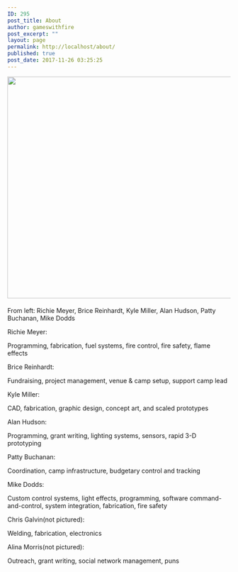 ```yaml
---
ID: 295
post_title: About
author: gameswithfire
post_excerpt: ""
layout: page
permalink: http://localhost/about/
published: true
post_date: 2017-11-26 03:25:25
---
```

<img class="alignleft size-full wp-image-414" src="http://localhost/wp-content/uploads/2017/12/HellaScopeFP08-e1513903590250.jpg" alt="" width="800" height="500" style= "margin:0px 0px 5px;"/><p class="about_potluck">From left: Richie Meyer, Brice Reinhardt, Kyle Miller, Alan Hudson, Patty Buchanan, Mike Dodds</p>
<p class="about_name">Richie Meyer:</p> 
<p class="potluck_skills">Programming, fabrication, fuel systems, fire control, fire safety, flame effects</p>
<p class="about_name">Brice Reinhardt:</p> 
<p class="potluck_skills">Fundraising,  project management, venue & camp setup, support camp lead</p>
<p class="about_name">Kyle Miller: </p>
<p class="potluck_skills">CAD, fabrication, graphic design, concept art, and scaled prototypes</p>
<p class="about_name">Alan Hudson:</p> 
<p class="potluck_skills">Programming, grant writing, lighting systems, sensors, rapid 3-D prototyping</p>
<p class="about_name">Patty Buchanan:</p> 
<p class="potluck_skills">Coordination, camp infrastructure, budgetary control and tracking</p>
<p class="about_name">Mike Dodds:</p> 
<p class="potluck_skills">Custom control systems, light effects, programming, software command-and-control, system integration, fabrication, fire safety</p>
<p class="about_name">Chris Galvin(not pictured):</p> 
<p class="potluck_skills">Welding, fabrication, electronics</p>
<p class="about_name">Alina Morris(not pictured):</p> 
<p class="potluck_skills">Outreach, grant writing, social network management, puns</p>